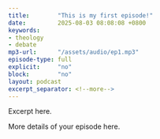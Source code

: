 ```yaml
---
title:        "This is my first episode!"
date:         2025-08-03 08:08:08 +0800
keywords:
- theology
- debate
mp3-url:      "/assets/audio/ep1.mp3"
episode-type: full 
explicit:     "no"
block:        "no" 
layout: podcast
excerpt_separator: <!--more-->
---
```

Excerpt here.
<!--more-->

More details of your episode here.
